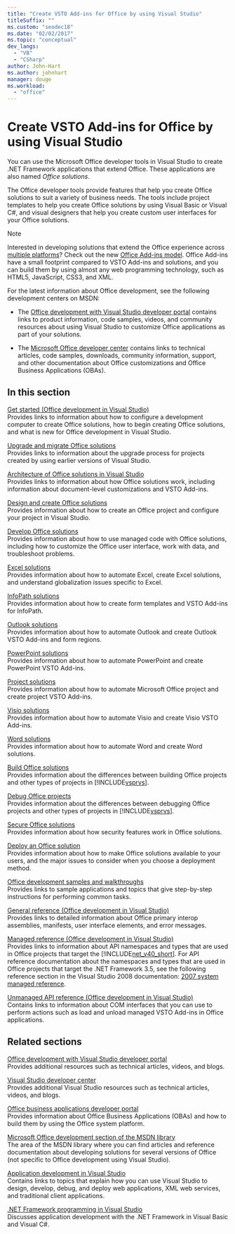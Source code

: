 ```yaml
---
title: "Create VSTO Add-ins for Office by using Visual Studio"
titleSuffix: ""
ms.custom: "seodec18"
ms.date: "02/02/2017"
ms.topic: "conceptual"
dev_langs: 
  - "VB"
  - "CSharp"
author: John-Hart
ms.author: johnhart
manager: douge
ms.workload: 
  - "office"
---
```

# Create VSTO Add-ins for Office by using Visual Studio
  You can use the Microsoft Office developer tools in Visual Studio to create .NET Framework applications that extend Office. These applications are also named *Office solutions*.  
  
 The Office developer tools provide features that help you create Office solutions to suit a variety of business needs. The tools include project templates to help you create Office solutions by using Visual Basic or Visual C#, and visual designers that help you create custom user interfaces for your Office solutions.  
  
> [!NOTE]  
>  Interested in developing solutions that extend the Office experience across [multiple platforms](https://dev.office.com/add-in-availability)? Check out the new [Office Add-ins model](https://dev.office.com/docs/add-ins/overview/office-add-ins). Office Add-ins have a small footprint compared to VSTO Add-ins and solutions, and you can build them by using almost any web programming technology, such as HTML5, JavaScript, CSS3, and XML.  
  
 For the latest information about Office development, see the following development centers on MSDN:  
  
-   The [Office development with Visual Studio developer portal](http://go.microsoft.com/fwlink/?LinkId=123844) contains links to product information, code samples, videos, and community resources about using Visual Studio to customize Office applications as part of your solutions.  
  
-   The [Microsoft Office developer center](http://go.microsoft.com/fwlink/?LinkId=83467) contains links to technical articles, code samples, downloads, community information, support, and other documentation about Office customizations and Office Business Applications (OBAs).  
  
## In this section  
 [Get started &#40;Office development in Visual Studio&#41;](../vsto/getting-started-office-development-in-visual-studio.md)  
 Provides links to information about how to configure a development computer to create Office solutions, how to begin creating Office solutions, and what is new for Office development in Visual Studio.  
  
 [Upgrade and migrate Office solutions](../vsto/upgrading-and-migrating-office-solutions.md)  
 Provides links to information about the upgrade process for projects created by using earlier versions of Visual Studio.  
  
 [Architecture of Office solutions in Visual Studio](../vsto/architecture-of-office-solutions-in-visual-studio.md)  
 Provides links to information about how Office solutions work, including information about document-level customizations and VSTO Add-ins.  
  
 [Design and create Office solutions](../vsto/designing-and-creating-office-solutions.md)  
 Provides information about how to create an Office project and configure your project in Visual Studio.  
  
 [Develop Office solutions](../vsto/developing-office-solutions.md)  
 Provides information about how to use managed code with Office solutions, including how to customize the Office user interface, work with data, and troubleshoot problems.  
  
 [Excel solutions](../vsto/excel-solutions.md)  
 Provides information about how to automate Excel, create Excel solutions, and understand globalization issues specific to Excel.  
  
 [InfoPath solutions](../vsto/infopath-solutions.md)  
 Provides information about how to create form templates and VSTO Add-ins for InfoPath.  
  
 [Outlook solutions](../vsto/outlook-solutions.md)  
 Provides information about how to automate Outlook and create Outlook VSTO Add-ins and form regions.  
  
 [PowerPoint solutions](../vsto/powerpoint-solutions.md)  
 Provides information about how to automate PowerPoint and create PowerPoint VSTO Add-ins.  
  
 [Project solutions](../vsto/project-solutions.md)  
 Provides information about how to automate Microsoft Office project and create project VSTO Add-ins.  
  
 [Visio solutions](../vsto/visio-solutions.md)  
 Provides information about how to automate Visio and create Visio VSTO Add-ins.  
  
 [Word solutions](../vsto/word-solutions.md)  
 Provides information about how to automate Word and create Word solutions.  
  
 [Build Office solutions](../vsto/building-office-solutions.md)  
 Provides information about the differences between building Office projects and other types of projects in [!INCLUDE[vsprvs](../sharepoint/includes/vsprvs-md.md)].  
  
 [Debug Office projects](../vsto/debugging-office-projects.md)  
 Provides information about the differences between debugging Office projects and other types of projects in [!INCLUDE[vsprvs](../sharepoint/includes/vsprvs-md.md)].  
  
 [Secure Office solutions](../vsto/securing-office-solutions.md)  
 Provides information about how security features work in Office solutions.  
  
 [Deploy an Office solution](../vsto/deploying-an-office-solution.md)  
 Provides information about how to make Office solutions available to your users, and the major issues to consider when you choose a deployment method.  
  
 [Office development samples and walkthroughs](../vsto/office-development-samples-and-walkthroughs.md)  
 Provides links to sample applications and topics that give step-by-step instructions for performing common tasks.  
  
 [General reference &#40;Office development in Visual Studio&#41;](../vsto/general-reference-office-development-in-visual-studio.md)  
 Provides links to detailed information about Office primary interop assemblies, manifests, user interface elements, and error messages.  
  
 [Managed reference &#40;Office development in Visual Studio&#41;](../vsto/managed-reference-office-development-in-visual-studio.md)  
 Provides links to information about API namespaces and types that are used in Office projects that target the [!INCLUDE[net_v40_short](../sharepoint/includes/net-v40-short-md.md)]. For API reference documentation about the namespaces and types that are used in Office projects that target the .NET Framework 3.5, see the following reference section in the Visual Studio 2008 documentation: [2007 system managed reference](http://go.microsoft.com/fwlink/?LinkId=160658).  
  
 [Unmanaged API reference &#40;Office development in Visual Studio&#41;](../vsto/unmanaged-api-reference-office-development-in-visual-studio.md)  
 Contains links to information about COM interfaces that you can use to perform actions such as load and unload managed VSTO Add-ins in Office applications.  
  
## Related sections  
 [Office development with Visual Studio developer portal](http://go.microsoft.com/fwlink/?LinkId=123844)  
 Provides additional resources such as technical articles, videos, and blogs.  
  
 [Visual Studio developer center](http://go.microsoft.com/fwlink/?LinkID=99124)  
 Provides additional Visual Studio resources such as technical articles, videos, and blogs.  
  
 [Office business applications developer portal](http://go.microsoft.com/fwlink/?LinkId=99125)  
 Provides information about Office Business Applications (OBAs) and how to build them by using the Office system platform.  
  
 [Microsoft Office development section of the MSDN library](http://go.microsoft.com/fwlink/?LinkId=149870)  
 The area of the MSDN library where you can find articles and reference documentation about developing solutions for several versions of Office (not specific to Office development using Visual Studio).  
  
 [Application development in Visual Studio](https://msdn.microsoft.com/97490c1b-a247-41fb-8f2c-bc4c201eff68)  
 Contains links to topics that explain how you can use Visual Studio to design, develop, debug, and deploy web applications, XML web services, and traditional client applications.  
  
 [.NET Framework programming in Visual Studio](/previous-versions/visualstudio/visual-studio-2010/k1s94fta(v=vs.100))  
 Discusses application development with the .NET Framework in Visual Basic and Visual C#.  
